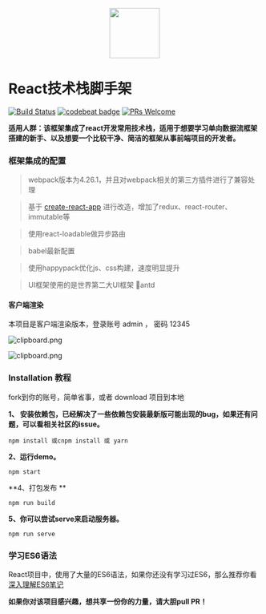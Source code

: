 <p align="center"><img width="100" src="https://segmentfault.com/img/bVZwRf?w=516&h=457" /></p>

# React技术栈脚手架

[![Build Status](https://travis-ci.org/hyy1115/react-latest-framework.svg?branch=master)](https://travis-ci.org/hyy1115/react-latest-framework.svg?branch=master)  [![codebeat badge](https://codebeat.co/badges/8be7b4c1-85f3-4da9-ab23-d470624b40ad)](https://codebeat.co/projects/github-com-hyy1115-react-redux-webpack2-master)
[![PRs Welcome](https://img.shields.io/badge/PRs-welcome-brightgreen.svg)](CONTRIBUTING.md#pull-requests)

**适用人群：该框架集成了react开发常用技术栈，适用于想要学习单向数据流框架搭建的新手、以及想要一个比较干净、简洁的框架从事前端项目的开发者。**

### 框架集成的配置

> webpack版本为4.26.1，并且对webpack相关的第三方插件进行了兼容处理

> 基于 [create-react-app][4] 进行改造，增加了redux、react-router、immutable等

> 使用react-loadable做异步路由

> babel最新配置

> 使用happypack优化js、css构建，速度明显提升

> UI框架使用的是世界第二大UI框架 antd

#### 客户端渲染

本项目是客户端渲染版本，登录账号 admin ， 密码 12345 

![clipboard.png](https://segmentfault.com/img/bVbkqk8)

![clipboard.png](https://segmentfault.com/img/bVbkqla)

### Installation 教程

fork到你的账号，简单省事，或者 download 项目到本地

**1、 安装依赖包，已经解决了一些依赖包安装最新版可能出现的bug，如果还有问题，可以看相关社区的issue。**
```
npm install 或cnpm install 或 yarn
```

**2、运行demo。**
 ```nodemon
 npm start
 ```

**4、打包发布 ** 

```nodemon
npm run build
```

**5、你可以尝试serve来启动服务器。**

```nodemon
npm run serve
```


### 学习ES6语法
React项目中，使用了大量的ES6语法，如果你还没有学习过ES6，那么推荐你看 [深入理解ES6笔记][2]

**如果你对该项目感兴趣，想共享一份你的力量，请大胆pull PR！**

[2]: https://github.com/hyy1115/ES6-learning
[4]: https://github.com/facebook/create-react-app
